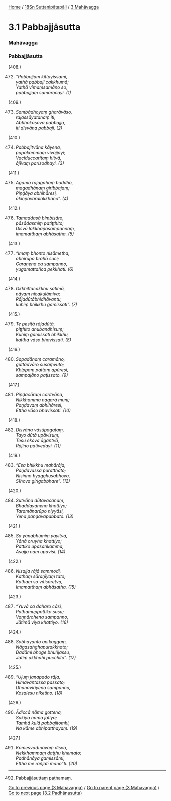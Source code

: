 
[Home](/) / [18Sn Suttanipātapāḷi](../../18Sn.md) / [3 Mahāvagga](../3.md)

# 3.1 Pabbajjāsutta

### Mahāvagga

### Pabbajjāsutta

(408.)

472. _“Pabbajjaṃ kittayissāmi,_  
_yathā pabbaji cakkhumā;_  
_Yathā vīmaṃsamāno so,_  
_pabbajjaṃ samarocayi. (1)_  


(409.)

473. _Sambādhoyaṃ gharāvāso,_  
_rajassāyatanaṃ iti;_  
_Abbhokāsova pabbajjā,_  
_iti disvāna pabbaji. (2)_  


(410.)

474. _Pabbajitvāna kāyena,_  
_pāpakammaṃ vivajjayi;_  
_Vacīduccaritaṃ hitvā,_  
_ājīvaṃ parisodhayi. (3)_  


(411.)

475. _Agamā rājagahaṃ buddho,_  
_magadhānaṃ giribbajaṃ;_  
_Piṇḍāya abhihāresi,_  
_ākiṇṇavaralakkhaṇo”. (4)_  


(412.)

476. _Tamaddasā bimbisāro,_  
_pāsādasmiṃ patiṭṭhito;_  
_Disvā lakkhaṇasampannaṃ,_  
_imamatthaṃ abhāsatha. (5)_  


(413.)

477. _“Imaṃ bhonto nisāmetha,_  
_abhirūpo brahā suci;_  
_Caraṇena ca sampanno,_  
_yugamattañca pekkhati. (6)_  


(414.)

478. _Okkhittacakkhu satimā,_  
_nāyaṃ nīcakulāmiva;_  
_Rājadūtābhidhāvantu,_  
_kuhiṃ bhikkhu gamissati”. (7)_  


(415.)

479. _Te pesitā rājadūtā,_  
_piṭṭhito anubandhisuṃ;_  
_Kuhiṃ gamissati bhikkhu,_  
_kattha vāso bhavissati. (8)_  


(416.)

480. _Sapadānaṃ caramāno,_  
_guttadvāro susaṃvuto;_  
_Khippaṃ pattaṃ apūresi,_  
_sampajāno paṭissato. (9)_  


(417.)

481. _Piṇḍacāraṃ caritvāna,_  
_Nikkhamma nagarā muni;_  
_Paṇḍavaṃ abhihāresi,_  
_Ettha vāso bhavissati. (10)_  


(418.)

482. _Disvāna vāsūpagataṃ,_  
_Tayo dūtā upāvisuṃ;_  
_Tesu ekova āgantvā,_  
_Rājino paṭivedayi. (11)_  


(419.)

483. _“Esa bhikkhu mahārāja,_  
_Paṇḍavassa puratthato;_  
_Nisinno byagghusabhova,_  
_Sīhova girigabbhare”. (12)_  


(420.)

484. _Sutvāna dūtavacanaṃ,_  
_Bhaddayānena khattiyo;_  
_Taramānarūpo niyyāsi,_  
_Yena paṇḍavapabbato. (13)_  


(421.)

485. _Sa yānabhūmiṃ yāyitvā,_  
_Yānā oruyha khattiyo;_  
_Pattiko upasaṅkamma,_  
_Āsajja naṃ upāvisi. (14)_  


(422.)

486. _Nisajja rājā sammodi,_  
_Kathaṃ sāraṇīyaṃ tato;_  
_Kathaṃ so vītisāretvā,_  
_Imamatthaṃ abhāsatha. (15)_  


(423.)

487. _“Yuvā ca daharo cāsi,_  
_Paṭhamuppattiko susu;_  
_Vaṇṇārohena sampanno,_  
_Jātimā viya khattiyo. (16)_  


(424.)

488. _Sobhayanto anīkaggaṃ,_  
_Nāgasaṅghapurakkhato;_  
_Dadāmi bhoge bhuñjassu,_  
_Jātiṃ akkhāhi pucchito”. (17)_  


(425.)

489. _“Ujuṃ janapado rāja,_  
_Himavantassa passato;_  
_Dhanaviriyena sampanno,_  
_Kosalesu niketino. (18)_  


(426.)

490. _Ādiccā nāma gottena,_  
_Sākiyā nāma jātiyā;_  
_Tamhā kulā pabbajitomhi,_  
_Na kāme abhipatthayaṃ. (19)_  


(427.)

491. _Kāmesvādīnavaṃ disvā,_  
_Nekkhammaṃ daṭṭhu khemato;_  
_Padhānāya gamissāmi,_  
_Ettha me rañjatī mano”ti. (20)_  


---

492. Pabbajjāsuttaṃ paṭhamaṃ.



[Go to previous page (3 Mahāvagga)](../3.md) / [Go to parent page (3 Mahāvagga)](../3.md) / [Go to next page (3.2 Padhānasutta)](3.2.md)


